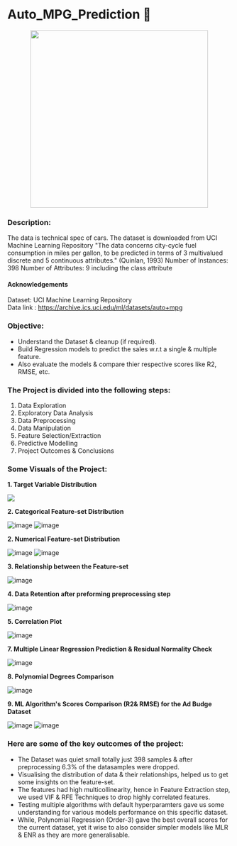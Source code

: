 # Auto_MPG_Prediction 🚓
<p align="center"><img src="https://user-images.githubusercontent.com/54996245/141453017-4930f862-6786-4a0b-adb9-564b06c50444.png" style="width: 400px;"/></p>

### Description:
The data is technical spec of cars. The dataset is downloaded from UCI Machine Learning Repository
"The data concerns city-cycle fuel consumption in miles per gallon,
to be predicted in terms of 3 multivalued discrete and 5 continuous
attributes." (Quinlan, 1993)
Number of Instances: 398
Number of Attributes: 9 including the class attribute

#### Acknowledgements
Dataset: UCI Machine Learning Repository<br>
Data link : https://archive.ics.uci.edu/ml/datasets/auto+mpg

### Objective:
- Understand the Dataset & cleanup (if required).
- Build Regression models to predict the sales w.r.t a single & multiple feature.
- Also evaluate the models & compare thier respective scores like R2, RMSE, etc.

### The Project is divided into the following steps:
1. Data Exploration
2. Exploratory Data Analysis
3. Data Preprocessing
4. Data Manipulation
5. Feature Selection/Extraction
6. Predictive Modelling
7. Project Outcomes & Conclusions

### Some Visuals of the Project:
**1. Target Variable Distribution**

<p align="left"><img src="https://user-images.githubusercontent.com/54996245/141452364-01c02877-4156-4e83-8d38-033ae13fb955.png" /></p>


**2. Categorical Feature-set Distribution**

![image](https://user-images.githubusercontent.com/54996245/141452423-0e224fe0-5a77-47f0-a520-1c0f309c5bd2.png)
![image](https://user-images.githubusercontent.com/54996245/141452437-439ae079-c205-426a-8ce1-817903a0e4ed.png)

**2. Numerical Feature-set Distribution**

![image](https://user-images.githubusercontent.com/54996245/141452518-c6b8c924-7f7e-4559-9746-9032730beb1e.png)
![image](https://user-images.githubusercontent.com/54996245/141452527-8d38e9d7-a43d-4211-b6ad-0748bcad18f3.png)


**3. Relationship between the Feature-set**

![image](https://user-images.githubusercontent.com/54996245/141452553-e0943047-6571-4424-85e9-71e37f2517b0.png)

**4. Data Retention after preforming preprocessing step**

![image](https://user-images.githubusercontent.com/54996245/141452578-d128bca3-a189-48f5-985b-95c1a1363985.png)

**5. Correlation Plot**

![image](https://user-images.githubusercontent.com/54996245/141452606-6b0cd1db-9006-45ca-9661-498817c9c025.png)

**7. Multiple Linear Regression Prediction & Residual Normality Check**

![image](https://user-images.githubusercontent.com/54996245/141452683-7a0a0f1f-ad61-42d2-8431-4e814740ae63.png)

**8. Polynomial Degrees Comparison**

![image](https://user-images.githubusercontent.com/54996245/141452789-9216bc4b-c590-4bdc-8590-85bf8e0cf6d7.png)

**9. ML Algorithm's Scores Comparison (R2& RMSE) for the Ad Budge Dataset**

![image](https://user-images.githubusercontent.com/54996245/141452832-ce98cc99-f3bc-48d6-b6d2-387d484e323c.png)
![image](https://user-images.githubusercontent.com/54996245/141452866-26fe2f8c-0a95-4b15-9774-102786357dde.png)


### Here are some of the key outcomes of the project:
- The Dataset was quiet small totally just 398 samples & after preprocessing 6.3% of the datasamples were dropped. 
- Visualising the distribution of data & their relationships, helped us to get some insights on the feature-set.
- The features had high multicollinearity, hence in Feature Extraction step, we used VIF & RFE Techniques to drop highly correlated features.
- Testing multiple algorithms with default hyperparamters gave us some understanding for various models performance on this specific dataset.
- While, Polynomial Regression (Order-3) gave the best overall scores for the current dataset, yet it wise to also consider simpler models like MLR & ENR as they are more generalisable.

